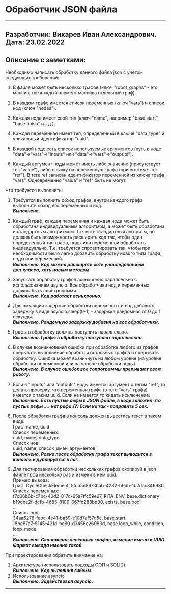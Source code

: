 # Обработчик JSON файла

-------------------------------------------
Разработчик: Вихарев Иван Александрович.<br>
Дата: 23.02.2022<br>
-------------------------------------------

## Описание с заметками:

Необходимо написать обработку данного файла json с учетом следующих требований:

1. В файле может быть несколько графов (ключ "robot_graphs" - это массив, где каждый элемент массива отдельный граф).

2. В каждом графе имеется список переменных (ключ "vars") и список нод (ключ "nodes").

3. Каждая нода имеет свой тип (ключ "name", например "base.start", "base.finish" и т.д.).

4. Каждая переменная имеет тип, определенный в ключе "data_type" и уникальный идентификатор "uuid".

5. В каждой ноде есть список используемых аргументов (путь в ноде "data"->"vars"->"inputs" или "data"->"vars"->"outputs").

6. Каждый аргумент ноды может иметь либо значение (присутствует тег "value"), 
либо ссылку на переменную графа (присутствует тег "ref"). 
В теге ref записан идентификатор переменной из ключа графа "vars". Одновременно "value" и "ref" быть не могут.

 

Что требуется выполнить:

1. Требуется выполнить обход графов, внутри каждого графа выполнить обход его переменных и нод.<br>
***Выполнено.***

2. Каждый граф, каждая переменная и каждая нода может быть обработана индивидуальным алгоритмом, 
а может быть обработана и стандартным алгоритмом. 
Т.е. есть стандартный алгоритм, но должна быть возможность расширить код так, чтобы один определенный тип графа, 
ноды или переменной обработать индивидуально. Т.е. требуется спроектировать так, 
чтобы при необходимости было легко добавить обработку нового типа графа, ноды или переменной.<br>
***Выполнено. Код можно расширять хоть унаследованием доп.класса, хоть новым методом***

3. Запускать обработку графов асинхронно параллельно с использованием asyncio. 
Все обработчики нод и переменных должны быть асинхронными.<br>
***Выполнено. Код работает асинхронно.***

4. Для эмуляции задержки обработки переменных и нод добавить задержку в виде asyncio.sleep(0-1) - 
задержка рандомная от 0 до 1 секунды.<br>
 ***Выполнено. Рандомную задержку добавил на все обработчики.***

5. Графы в обработку должны поступить параллельно.<br>
***Выполнено. Графы в обработку поступают параллельно.***

6. В случае возникновения ошибки при обработке любого из графов прерывать выполнение обработки остальных графов
 и прерывать обработку. Ошибка может возникнуть на любом уровне 
 (на уровне обработки переменной или на уровне обработки ноды)<br>
 ***Выполнено. В случае ошибок все сопрограммы прерывают свою работу.***

7. Если в "inputs" или "outputs" ноды имеется аргумент с тегом "ref", то делать проверку, что переменная  графа 
(в теге "vars" графа) имеется с таким uuid. Если не имеется то кидать исключение.<br>
 ***Выполнено. Есть пустые рефы в JSON файле, в коде заложил что пустые рефы == нет рефа.(?) 
 Если не так - поправить 5 сек.***

8. После обработки графа в консоль должен вывестись текст в таком виде:<br>
Граф: name, uuid<br>
Список переменных:<br>
uuid, name, data_type<br>
Список нод:<br>
uuid, name, список_имен_аргументов<br>
 ***Выполнено. Ровно после обработки графа текст выводится в консоль и дублируется в лог.***

9. Для тестирования обработки нескольких графов скопируй в json файле грфа несколько раз и измени в нем uuid.<br>
Пример вывода:<br>
Граф: CycleCheckElement, 5fcb5e89-3bab-4282-b9db-1b2dac346930<br>
Список переменных:<br>
f7d06b6b-c7bc-40d2-817d-65a7ffc59e67, RITA_ENV, base.dictionary<br>
b19dbe2f-dcfb-4685-8100-667fd288bd00, exists, base.bool<br>
...<br>
Список нод:<br>
34aa6278-febc-4e41-ba59-e10d7af57d5c, base.start<br>
18be87a7-5145-421d-be89-d3456e26083d, base.loop_while, condition, loop_mode<br>
...<br>
***Выполнено. Скопировал несколько графов, изменил имена и UUID. Формат вывода именно такой***
 

При проектировании обратить внимание на:

1. Архитектура (использовать подходы ООП и SOLID)<br>
***Выполнено. Код выполнил гибким.***
2. Использование asyncio<br>
***Выполнено. Задействовал asyncio.***
-------------------------------------------


